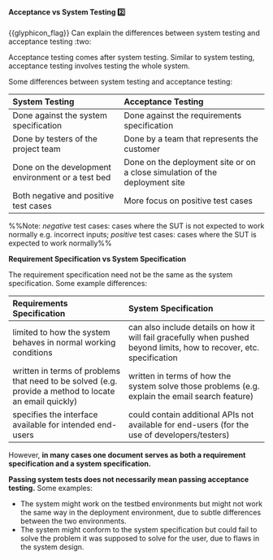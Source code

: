 <div id="title">

#### Acceptance vs System Testing :two:

</div>
<span id="outcomes">{{glyphicon_flag}} Can explain the differences between system testing and acceptance testing :two:</span>

<div id="body">

Acceptance testing comes after system testing. Similar to system testing, acceptance testing involves testing the whole system.

Some differences between system testing and acceptance testing:

| System Testing | Acceptance Testing |
| :------------- | :----------------- |
| Done against the system specification | Done against the requirements specification |
| Done by testers of the project team | Done by a team that represents the customer |
| Done on the development environment or a test bed | Done on the deployment site or on a close simulation of the deployment site |
| Both negative and positive test cases | More focus on positive test cases |

%%Note: _negative_ test cases: cases where the SUT is not expected to work normally e.g. incorrect inputs; _positive_ test cases: cases where the SUT is expected to work normally%%

<tip-box>

**Requirement Specification vs System Specification**

The requirement specification need not be the same as the system specification. Some example differences:

| Requirements Specification | System Specification |
| :------------------------- | :------------------- |
| limited to how the system behaves in normal working conditions | can also include details on how it will fail gracefully when pushed beyond limits, how to recover, etc. specification
| written in terms of problems that need to be solved (e.g. provide a method to locate an email quickly)| written in terms of how the system solve those problems (e.g. explain the email search feature) |
| specifies the interface available for intended end-users | could contain additional APIs not available for end-users (for the use of developers/testers) |

However, **in many cases one document serves as both a requirement specification and a system specification.**

</tip-box>

**Passing system tests does not necessarily mean passing acceptance testing.** Some examples:
* The system might work on the testbed environments but might not work the same way in the deployment environment, due to subtle differences between the two environments.
* The system might conform to the system specification but could fail to solve the problem it was supposed to solve for the user, due to flaws in the system design.


</div>

<div id="extras">

<include src="exercises.md" />

</div>